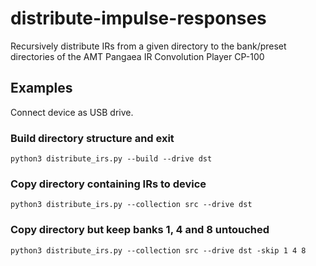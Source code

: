 # distribute-impulse-responses

Recursively distribute IRs from a given directory to the bank/preset directories of the AMT Pangaea IR Convolution Player CP-100

## Examples

Connect device as USB drive.

### Build directory structure and exit

    python3 distribute_irs.py --build --drive dst

### Copy directory containing IRs to device

    python3 distribute_irs.py --collection src --drive dst

### Copy directory but keep banks 1, 4 and 8 untouched

    python3 distribute_irs.py --collection src --drive dst -skip 1 4 8
